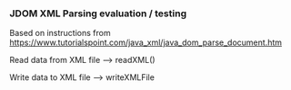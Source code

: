 ### JDOM XML Parsing evaluation / testing
Based on instructions from 
https://www.tutorialspoint.com/java_xml/java_dom_parse_document.htm

Read data from XML file --> readXML()

Write data to XML file --> writeXMLFile